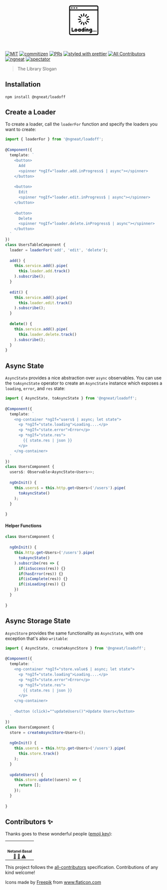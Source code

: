 <p align="center">
 <img width="20%" height="20%" src="./logo.svg">
</p>

<br />

[![MIT](https://img.shields.io/packagist/l/doctrine/orm.svg?style=flat-square)]()
[![commitizen](https://img.shields.io/badge/commitizen-friendly-brightgreen.svg?style=flat-square)]()
[![PRs](https://img.shields.io/badge/PRs-welcome-brightgreen.svg?style=flat-square)]()
[![styled with prettier](https://img.shields.io/badge/styled_with-prettier-ff69b4.svg?style=flat-square)](https://github.com/prettier/prettier)
[![All Contributors](https://img.shields.io/badge/all_contributors-1-orange.svg?style=flat-square)](#contributors-)
[![ngneat](https://img.shields.io/badge/@-ngneat-383636?style=flat-square&labelColor=8f68d4)](https://github.com/ngneat/)
[![spectator](https://img.shields.io/badge/tested%20with-spectator-2196F3.svg?style=flat-square)]()

> The Library Slogan

## Installation

`npm install @ngneat/loadoff`

## Create a Loader

To create a loader, call the `loaderFor` function and specify the loaders you want to create:

```ts
import { loaderFor } from '@ngneat/loadoff';

@Component({
  template: `
    <button>
      Add
      <spinner *ngIf="loader.add.inProgress$ | async"></spinner>
    </button>
    
    <button>
      Edit 
      <spinner *ngIf="loader.edit.inProgress$ | async"></spinner>
    </button>
    
    <button>
      Delete 
      <spinner *ngIf="loader.delete.inProgress$ | async"></spinner>
    </button>
  `
})
class UsersTableComponent {
  loader = loaderFor('add', 'edit', 'delete');

  add() {
    this.service.add().pipe(
      this.loader.add.track()
    ).subscribe();
  }

  edit() {
    this.service.add().pipe(
      this.loader.edit.track()
    ).subscribe();
  }

  delete() {
    this.service.add().pipe(
      this.loader.delete.track()
    ).subscribe();
  }
}
```

## Async State
`AsyncState` provides a nice abstraction over `async` observables. You can use the `toAsyncState` operator to create an `AsyncState` instance which exposes a `loading`, `error`, and `res` state:

```ts
import { AsyncState, toAsyncState } from '@ngneat/loadoff';

@Component({
  template: `
    <ng-container *ngIf="users$ | async; let state">
      <p *ngIf="state.loading">Loading....</p>
      <p *ngIf="state.error">Error</p>
      <p *ngIf="state.res">
        {{ state.res | json }}
      </p>
    </ng-container>
  `
})
class UsersComponent {
  users$: Observable<AsyncState<Users>>;

  ngOnInit() {
    this.users$ = this.http.get<Users>('/users').pipe(
      toAsyncState()
    );
  }

}

```

#### Helper Functions

```ts
class UsersComponent {

  ngOnInit() {
    this.http.get<Users>('/users').pipe(
      toAsyncState()
    ).subscribe(res => {
      if(isSuccess(res)) {}
      if(hasError(res)) {}
      if(isComplete(res)) {}
      if(isLoading(res)) {}
    })
  }

}
```

## Async Storage State
`AsyncStore` provides the same functionality as `AsyncState`, with one exception that's also `writable`: 

```ts
import { AsyncState, createAsyncStore } from '@ngneat/loadoff';

@Component({
  template: `
    <ng-container *ngIf="store.value$ | async; let state">
      <p *ngIf="state.loading">Loading....</p>
      <p *ngIf="state.error">Error</p>
      <p *ngIf="state.res">
        {{ state.res | json }}
      </p>
    </ng-container>
    
    <button (click)=""updateUsers()">Update Users</button>
  `
})
class UsersComponent {
  store = createAsyncStore<Users>();

  ngOnInit() {
    this.users$ = this.http.get<Users>('/users').pipe(
      this.store.track()
    );
  }
  
  updateUsers() {
    this.store.update((users) => {
      return [];
    });
  }

}

```


## Contributors ✨

Thanks goes to these wonderful people ([emoji key](https://allcontributors.org/docs/en/emoji-key)):

<!-- ALL-CONTRIBUTORS-LIST:START - Do not remove or modify this section -->
<!-- prettier-ignore-start -->
<!-- markdownlint-disable -->
<table>
  <tr>
    <td align="center"><a href="https://www.netbasal.com/"><img src="https://avatars.githubusercontent.com/u/6745730?v=4?s=100" width="100px;" alt=""/><br /><sub><b>Netanel Basal</b></sub></a><br /><a href="https://github.com/@ngneat/loadoff/commits?author=NetanelBasal" title="Documentation">📖</a> <a href="#ideas-NetanelBasal" title="Ideas, Planning, & Feedback">🤔</a> <a href="https://github.com/@ngneat/loadoff/commits?author=NetanelBasal" title="Tests">⚠️</a></td>
  </tr>
</table>

<!-- markdownlint-restore -->
<!-- prettier-ignore-end -->

<!-- ALL-CONTRIBUTORS-LIST:END -->

This project follows the [all-contributors](https://github.com/all-contributors/all-contributors) specification.
Contributions of any kind welcome!

<div>Icons made by <a href="http://www.freepik.com/" title="Freepik">Freepik</a> from <a href="https://www.flaticon.com/" title="Flaticon">www.flaticon.com</a></div>
